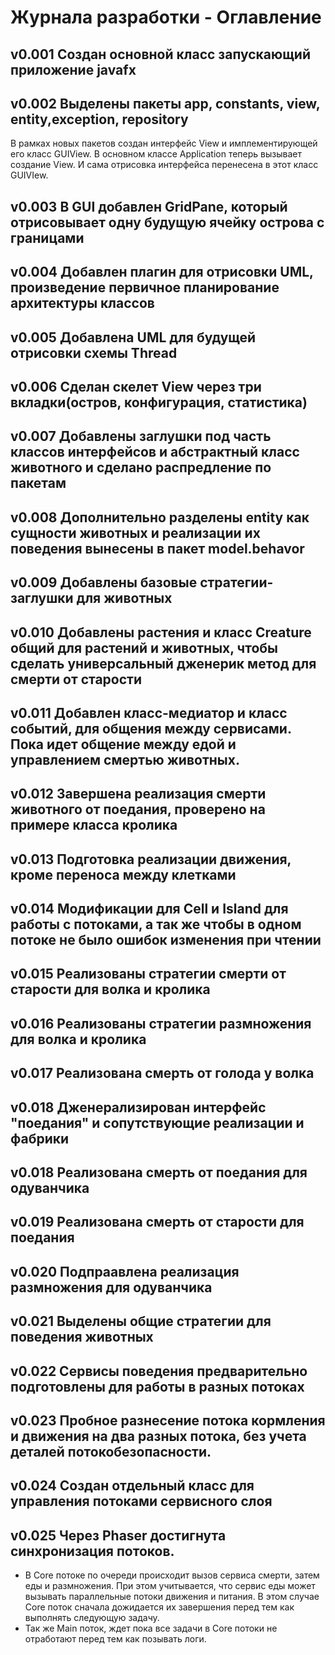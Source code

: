 # Журнала разработки - Оглавление
## v0.001 Создан  основной класс запускающий приложение javafx
## v0.002 Выделены пакеты app, constants, view, entity,exception, repository
В рамках новых пакетов создан интерфейс View и имплементирующей его класс GUIView.
В основном классе Application теперь вызывает создание View.
И сама отрисовка интерфейса перенесена в этот класс GUIVIew.
## v0.003 В GUI добавлен GridPane, который отрисовывает одну будущую ячейку острова с границами
## v0.004 Добавлен плагин для отрисовки UML, произведение первичное планирование архитектуры классов
## v0.005 Добавлена UML для будущей отрисовки схемы Thread
## v0.006 Сделан скелет View через три вкладки(остров, конфигурация, статистика)
## v0.007 Добавлены заглушки под часть классов интерфейсов и абстрактный класс животного и сделано распредление по пакетам
## v0.008 Дополнительно разделены entity как сущности животных и реализации их поведения вынесены в пакет model.behavor
## v0.009 Добавлены базовые стратегии-заглушки для животных
## v0.010 Добавлены растения и класс Creature общий для растений и животных, чтобы сделать универсальный дженерик метод для смерти от старости
## v0.011 Добавлен класс-медиатор и класс событий, для общения между сервисами. Пока идет общение между едой и управлением смертью животных.
## v0.012 Завершена реализация смерти животного от поедания, проверено на примере класса кролика
## v0.013 Подготовка реализации движения, кроме переноса между клетками
## v0.014 Модификации для Cell и Island для работы с потоками, а так же чтобы в одном потоке не было ошибок изменения при чтении
## v0.015 Реализованы стратегии смерти от старости для волка и кролика
## v0.016 Реализованы стратегии размножения для волка и кролика
## v0.017 Реализована смерть от голода у волка
## v0.018 Дженерализирован интерфейс "поедания" и сопутствующие реализации и фабрики
## v0.018 Реализована смерть от поедания для одуванчика
## v0.019 Реализована смерть от старости для поедания
## v0.020 Подпраавлена реализация размножения для одуванчика
## v0.021 Выделены общие стратегии для поведения животных
## v0.022 Сервисы поведения предварительно подготовлены для работы в разных потоках
## v0.023 Пробное разнесение потока кормления и движения на два разных потока, без учета деталей потокобезопасности.
## v0.024 Создан отдельный класс для управления потоками сервисного слоя
## v0.025 Через Phaser достигнута синхронизация потоков.
- В Core потоке по очереди происходит вызов сервиса смерти, затем еды и размножения. 
При этом учитывается, что сервис еды может вызывать параллельные потоки движения и питания.
В этом случае Core поток сначала дожидается их завершения перед тем как выполнять следующую задачу.
- Так же Main поток, ждет пока все задачи в Core потоки не отработают перед тем как позывать логи.
